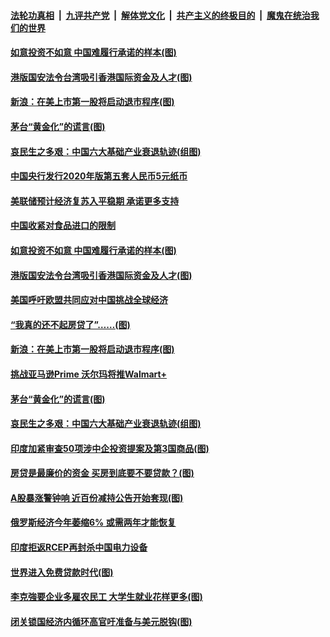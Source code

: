 ####  [法轮功真相](../../../../basic/blob/master/README.md?t=07090502) &nbsp;|&nbsp; [九评共产党](../../../../9ping.md/blob/master/README.md?t=07090502) &nbsp;|&nbsp; [解体党文化](../../../../jtdwh.md/blob/master/README.md?t=07090502)  &nbsp;|&nbsp; [共产主义的终极目的](../../../../gczydzjmd.md/blob/master/README.md?t=07090502) &nbsp;|&nbsp; [魔鬼在统治我们的世界](../../../../mgztzwmdsj.md/blob/master/README.md?t=07090502) 

#### [如意投资不如意 中国难履行承诺的样本(图)](../pages/p5/939080.md?t=07090502) 

#### [港版国安法令台湾吸引香港国际资金及人才(图)](../pages/p5/939076.md?t=07090502) 

#### [新浪：在美上市第一股将启动退市程序(图)](../pages/p5/939023.md?t=07090502) 

#### [茅台“黄金化”的谎言(图)](../pages/p5/939017.md?t=07090502) 

#### [哀民生之多艰：中国六大基础产业衰退轨迹(组图)](../pages/p5/939007.md?t=07090502) 


#### [中国央行发行2020年版第五套人民币5元纸币](../pages/p5/939103.md?t=07090502) 

#### [美联储预计经济复苏入平稳期 承诺更多支持](../pages/p5/939102.md?t=07090502) 

#### [中国收紧对食品进口的限制](../pages/p5/939082.md?t=07090502) 

#### [如意投资不如意 中国难履行承诺的样本(图)](../pages/p5/939080.md?t=07090502) 

#### [港版国安法令台湾吸引香港国际资金及人才(图)](../pages/p5/939076.md?t=07090502) 

#### [美国呼吁欧盟共同应对中国挑战全球经济](../pages/p5/939074.md?t=07090502) 

#### [“我真的还不起房贷了”……(图)](../pages/p5/939012.md?t=07090502) 

#### [新浪：在美上市第一股将启动退市程序(图)](../pages/p5/939023.md?t=07090502) 

#### [挑战亚马逊Prime 沃尔玛将推Walmart+](../pages/p5/939020.md?t=07090502) 

#### [茅台“黄金化”的谎言(图)](../pages/p5/939017.md?t=07090502) 

#### [哀民生之多艰：中国六大基础产业衰退轨迹(组图)](../pages/p5/939007.md?t=07090502) 


#### [印度加紧审查50项涉中企投资提案及第3国商品(图)](../pages/p5/938987.md?t=07090502) 

#### [房贷是最廉价的资金 买房到底要不要贷款？(图)](../pages/p5/938982.md?t=07090502) 

#### [A股暴涨警钟响 近百份减持公告开始套现(图)](../pages/p5/938981.md?t=07090502) 

#### [俄罗斯经济今年萎缩6% 或需两年才能恢复](../pages/p5/938968.md?t=07090502) 

#### [印度拒返RCEP再封杀中国电力设备](../pages/p5/938910.md?t=07090502) 

#### [世界进入免费贷款时代(图)](../pages/p5/938900.md?t=07090502) 

#### [李克強要企业多雇农民工 大学生就业花样更多(图)](../pages/p5/938870.md?t=07090502) 

#### [闭关锁国经济内循环高官吁准备与美元脱钩(图)](../pages/p5/938898.md?t=07090502) 


